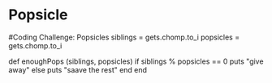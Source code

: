 # Popsicle
#Coding Challenge: Popsicles
siblings = gets.chomp.to_i
popsicles = gets.chomp.to_i

def enoughPops (siblings, popsicles)
  if siblings % popsicles == 0
    puts "give away"
  else
    puts "saave the rest"
  end
end

